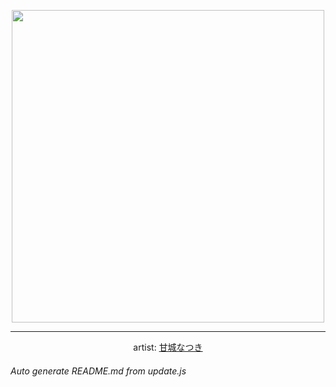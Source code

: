 
<p align="center">
  <img width="500" src="https://nekos.best/api/v2/neko/0160.png">
  <hr/>
  <center>
    artist: <a href="https://www.pixiv.net/en/artworks/79288093">甘城なつき</a>
  </center>
</p>


###### Auto generate README.md from update.js

